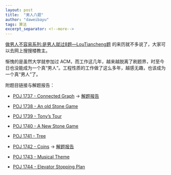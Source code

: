 ```yaml
---
layout: post
title:  "男人八题"
author: "daweibayu"
tags: 算法
excerpt_separator: <!--more-->
---
```


<!--more-->

[做男人不容易系列:是男人就过8题—LouTiancheng题](http://poj.org/showcontest?contest_id=1077) 的来历就不多说了，大家可以去网上搜搜楼教主。

惭愧的是虽然大学就参加过 ACM，而工作这几年，越来越脱离了刷题界，时至今日也没能成为一个真“男人”。工程性质的工作做了这么多年，越感无趣，也该成为一个真“男人”了。

附题目链接与解题报告：

* [POJ 1737 - Connected Graph](http://poj.org/problem?id=1737) -> [解题报告](/2017-07-22/poj1737)

* [POJ 1738 - An old Stone Game](http://poj.org/problem?id=1738) 

* [POJ 1739 - Tony’s Tour](http://poj.org/problem?id=1739)

* [POJ 1740 - A New Stone Game](http://poj.org/problem?id=1740)

* [POJ 1741 - Tree](http://poj.org/problem?id=1741) 

* [POJ 1742 - Coins](http://poj.org/problem?id=1742) -> [解题报告](/2017-08-16/poj1742)

* [POJ 1743 - Musical Theme](http://poj.org/problem?id=1743)

* [POJ 1744 - Elevator Stopping Plan](http://poj.org/problem?id=1744)